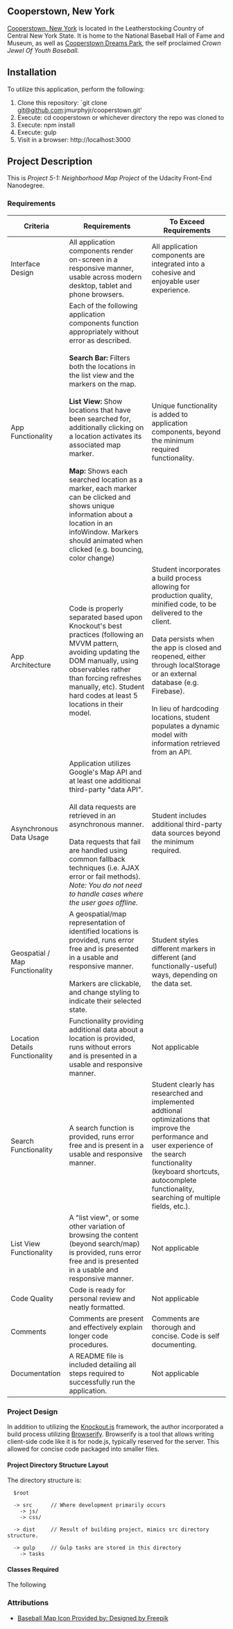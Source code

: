 ## Cooperstown, New York

[Cooperstown, New York](https://en.wikipedia.org/wiki/Cooperstown,_New_York) is located in the Leatherstocking Country of Central New York State.
 It is home to the National Baseball Hall of Fame and Museum, as well as [Cooperstown Dreams Park](http://www.cooperstowndreamspark.com/), the self proclaimed _Crown Jewel Of Youth Baseball_.
 
 
## Installation

To utilize this application, perform the following:

  1. Clone this repository: `git clone git@github.com:jmurphyjr/cooperstown.git'
  2. Execute: cd cooperstown or whichever directory the repo was cloned to
  3. Execute: npm install
  4. Execute: gulp
  5. Visit in a browser: http://localhost:3000
 
## Project Description
 
This is _Project 5-1: Neighborhood Map Project_ of the Udacity Front-End Nanodegree.

### Requirements

| Criteria                | Requirements                 | To Exceed Requirements |
| ------------------------|------------------------------|------------------------|
| Interface Design        | All application components render on-screen in a responsive manner, usable across modern desktop, tablet and phone browsers. | All application components are integrated into a cohesive and enjoyable user experience.
| App Functionality       | Each of the following application components function appropriately without error as described.<br><br>**Search Bar:** Filters both the locations in the list view and the markers on the map.<br><br>**List View:** Show locations that have been searched for, additionally clicking on a location activates its associated map marker.<br><br>**Map:** Shows each searched location as a marker, each marker can be clicked and shows unique information about a location in an infoWindow. Markers should animated when clicked (e.g. bouncing, color change) | Unique functionality is added to application components, beyond the minimum required functionality.
| App Architecture        | Code is properly separated based upon Knockout's best practices (following an MVVM pattern, avoiding updating the DOM manually, using observables rather than forcing refreshes manually, etc). Student hard codes at least 5 locations in their model. | Student incorporates a build process allowing for production quality, minified code, to be delivered to the client.<br><br>Data persists when the app is closed and reopened, either through localStorage or an external database (e.g. Firebase).<br><br>In lieu of hardcoding locations, student populates a dynamic model with information retrieved from an API.
| Asynchronous Data Usage | Application utilizes Google's Map API and at least one additional third-party "data API".<br><br>All data requests are retrieved in an asynchronous manner.<br><br>Data requests that fail are handled using common fallback techniques (i.e. AJAX error or fail methods). _Note: You do not need to handle cases where the user goes offline._ | Student includes additional third-party data sources beyond the minimum required.
| Geospatial / Map Functionality | A geospatial/map representation of identified locations is provided, runs error free and is presented in a usable and responsive manner.<br><br>Markers are clickable, and change styling to indicate their selected state. | Student styles different markers in different (and functionally-useful) ways, depending on the data set. 
| Location Details Functionality | Functionality providing additional data about a location is provided, runs without errors and is presented in a usable and responsive manner. | Not applicable
| Search Functionality    | A search function is provided, runs error free and is present in a usable and responsive manner. | Student clearly has researched and implemented addtional optimizations that improve the performance and user experience of the search functionality (keyboard shortcuts, autocomplete functionality, searching of multiple fields, etc.).  
| List View Functionality | A "list view", or some other variation of browsing the content (beyond search/map) is provided, runs error free and is presented in a usable and responsive manner. | Not applicable
| Code Quality            | Code is ready for personal review and neatly formatted. | Not applicable
| Comments                | Comments are present and effectively explain longer code procedures. | Comments are thorough and concise. Code is self documenting.
| Documentation           | A README file is included detailing all steps required to successfully run the application. | Not applicable

### Project Design

In addition to utilizing the [Knockout.js](http://knockoutjs.com/) framework, the author incorporated a 
build process utilizing [Browserify](http://browserify.org/). Browserify is a tool that allows writing
client-side code like it is for node.js, typically reserved for the server. This allowed for concise code
packaged into smaller files.

#### Project Directory Structure Layout

The directory structure is:

```
  $root
  
  -> src      // Where development primarily occurs
    -> js/
    -> css/
    
  -> dist     // Result of building project, mimics src directory structure.
  
  -> gulp     // Gulp tasks are stored in this directory
    -> tasks
```


#### Classes Required

The following


### Attributions

* [Baseball Map Icon Provided by: Designed by Freepik](http://www.freepik.com/free-vector/sport-balls_800206.htm)
